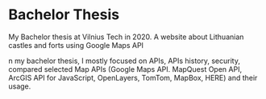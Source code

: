 # Bachelor Thesis
My Bachelor thesis at Vilnius Tech in 2020. A website about Lithuanian castles and forts using Google Maps API

n my bachelor thesis, I mostly focused on APIs, APIs history, security, compared selected Map APIs (Google Maps API. MapQuest Open API, ArcGIS API for JavaScript, OpenLayers, TomTom, MapBox, HERE) and their usage.
